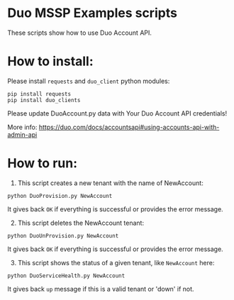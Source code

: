 Duo MSSP Examples scripts
====

These scripts show how to use Duo Account API.


How to install:
===

Please install `requests` and `duo_client` python modules:


`pip install requests`  
`pip install duo_clients`  

Please update DuoAccount.py data with Your Duo Account API credentials!

More info:
https://duo.com/docs/accountsapi#using-accounts-api-with-admin-api



How to run:
===

1. This script creates a new tenant with the name of NewAccount:
   
  `python DuoProvision.py NewAccount`  

  It gives back `OK` if everything is successful or provides the error message.   


2. This script deletes the NewAccount tenant:
   
  `python DuoUnProvision.py NewAccount` 
  
   It gives back `OK` if everything is successful or provides the error message.   


3. This script shows the status of a given tenant, like `NewAccount` here:
   
  `python DuoServiceHealth.py NewAccount`  
  
  It gives back `up` message if this is a valid tenant or 'down' if not.   

